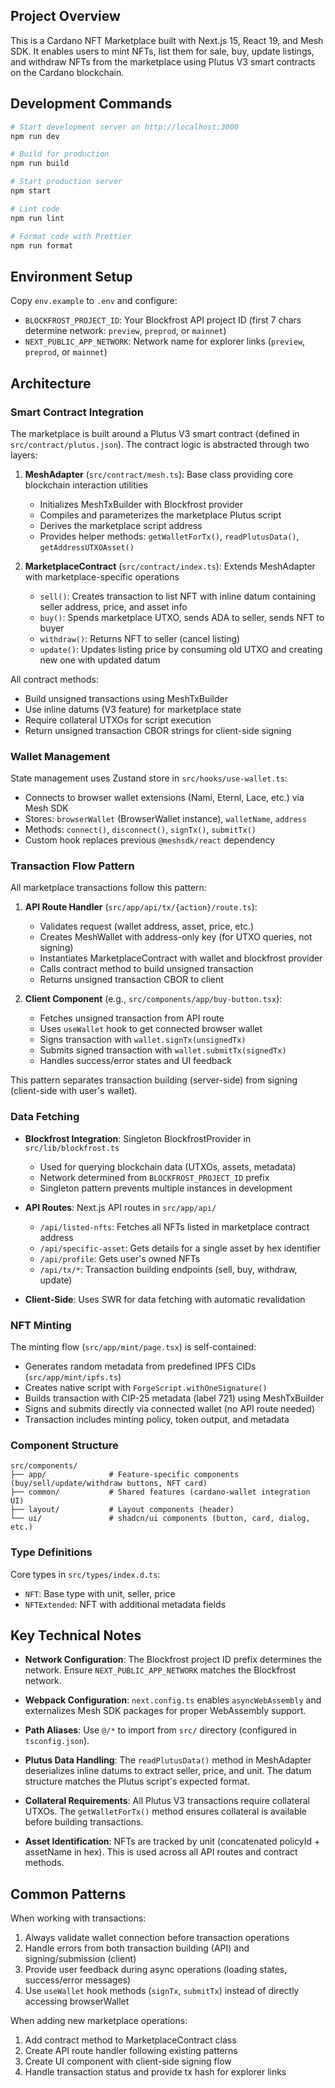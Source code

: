 ## Project Overview

This is a Cardano NFT Marketplace built with Next.js 15, React 19, and Mesh SDK. It enables users to mint NFTs, list them for sale, buy, update listings, and withdraw NFTs from the marketplace using Plutus V3 smart contracts on the Cardano blockchain.

## Development Commands

```bash
# Start development server on http://localhost:3000
npm run dev

# Build for production
npm run build

# Start production server
npm start

# Lint code
npm run lint

# Format code with Prettier
npm run format
```

## Environment Setup

Copy `env.example` to `.env` and configure:
- `BLOCKFROST_PROJECT_ID`: Your Blockfrost API project ID (first 7 chars determine network: `preview`, `preprod`, or `mainnet`)
- `NEXT_PUBLIC_APP_NETWORK`: Network name for explorer links (`preview`, `preprod`, or `mainnet`)

## Architecture

### Smart Contract Integration

The marketplace is built around a Plutus V3 smart contract (defined in `src/contract/plutus.json`). The contract logic is abstracted through two layers:

1. **MeshAdapter** (`src/contract/mesh.ts`): Base class providing core blockchain interaction utilities
   - Initializes MeshTxBuilder with Blockfrost provider
   - Compiles and parameterizes the marketplace Plutus script
   - Derives the marketplace script address
   - Provides helper methods: `getWalletForTx()`, `readPlutusData()`, `getAddressUTXOAsset()`

2. **MarketplaceContract** (`src/contract/index.ts`): Extends MeshAdapter with marketplace-specific operations
   - `sell()`: Creates transaction to list NFT with inline datum containing seller address, price, and asset info
   - `buy()`: Spends marketplace UTXO, sends ADA to seller, sends NFT to buyer
   - `withdraw()`: Returns NFT to seller (cancel listing)
   - `update()`: Updates listing price by consuming old UTXO and creating new one with updated datum

All contract methods:
- Build unsigned transactions using MeshTxBuilder
- Use inline datums (V3 feature) for marketplace state
- Require collateral UTXOs for script execution
- Return unsigned transaction CBOR strings for client-side signing

### Wallet Management

State management uses Zustand store in `src/hooks/use-wallet.ts`:
- Connects to browser wallet extensions (Nami, Eternl, Lace, etc.) via Mesh SDK
- Stores: `browserWallet` (BrowserWallet instance), `walletName`, `address`
- Methods: `connect()`, `disconnect()`, `signTx()`, `submitTx()`
- Custom hook replaces previous `@meshsdk/react` dependency

### Transaction Flow Pattern

All marketplace transactions follow this pattern:

1. **API Route Handler** (`src/app/api/tx/{action}/route.ts`):
   - Validates request (wallet address, asset, price, etc.)
   - Creates MeshWallet with address-only key (for UTXO queries, not signing)
   - Instantiates MarketplaceContract with wallet and blockfrost provider
   - Calls contract method to build unsigned transaction
   - Returns unsigned transaction CBOR to client

2. **Client Component** (e.g., `src/components/app/buy-button.tsx`):
   - Fetches unsigned transaction from API route
   - Uses `useWallet` hook to get connected browser wallet
   - Signs transaction with `wallet.signTx(unsignedTx)`
   - Submits signed transaction with `wallet.submitTx(signedTx)`
   - Handles success/error states and UI feedback

This pattern separates transaction building (server-side) from signing (client-side with user's wallet).

### Data Fetching

- **Blockfrost Integration**: Singleton BlockfrostProvider in `src/lib/blockfrost.ts`
  - Used for querying blockchain data (UTXOs, assets, metadata)
  - Network determined from `BLOCKFROST_PROJECT_ID` prefix
  - Singleton pattern prevents multiple instances in development

- **API Routes**: Next.js API routes in `src/app/api/`
  - `/api/listed-nfts`: Fetches all NFTs listed in marketplace contract address
  - `/api/specific-asset`: Gets details for a single asset by hex identifier
  - `/api/profile`: Gets user's owned NFTs
  - `/api/tx/*`: Transaction building endpoints (sell, buy, withdraw, update)

- **Client-Side**: Uses SWR for data fetching with automatic revalidation

### NFT Minting

The minting flow (`src/app/mint/page.tsx`) is self-contained:
- Generates random metadata from predefined IPFS CIDs (`src/app/mint/ipfs.ts`)
- Creates native script with `ForgeScript.withOneSignature()`
- Builds transaction with CIP-25 metadata (label 721) using MeshTxBuilder
- Signs and submits directly via connected wallet (no API route needed)
- Transaction includes minting policy, token output, and metadata

### Component Structure

```
src/components/
├── app/              # Feature-specific components (buy/sell/update/withdraw buttons, NFT card)
├── common/           # Shared features (cardano-wallet integration UI)
├── layout/           # Layout components (header)
└── ui/               # shadcn/ui components (button, card, dialog, etc.)
```

### Type Definitions

Core types in `src/types/index.d.ts`:
- `NFT`: Base type with unit, seller, price
- `NFTExtended`: NFT with additional metadata fields

## Key Technical Notes

- **Network Configuration**: The Blockfrost project ID prefix determines the network. Ensure `NEXT_PUBLIC_APP_NETWORK` matches the Blockfrost network.

- **Webpack Configuration**: `next.config.ts` enables `asyncWebAssembly` and externalizes Mesh SDK packages for proper WebAssembly support.

- **Path Aliases**: Use `@/*` to import from `src/` directory (configured in `tsconfig.json`).

- **Plutus Data Handling**: The `readPlutusData()` method in MeshAdapter deserializes inline datums to extract seller, price, and unit. The datum structure matches the Plutus script's expected format.

- **Collateral Requirements**: All Plutus V3 transactions require collateral UTXOs. The `getWalletForTx()` method ensures collateral is available before building transactions.

- **Asset Identification**: NFTs are tracked by unit (concatenated policyId + assetName in hex). This is used across all API routes and contract methods.

## Common Patterns

When working with transactions:
1. Always validate wallet connection before transaction operations
2. Handle errors from both transaction building (API) and signing/submission (client)
3. Provide user feedback during async operations (loading states, success/error messages)
4. Use `useWallet` hook methods (`signTx`, `submitTx`) instead of directly accessing browserWallet

When adding new marketplace operations:
1. Add contract method to MarketplaceContract class
2. Create API route handler following existing patterns
3. Create UI component with client-side signing flow
4. Handle transaction status and provide tx hash for explorer links
